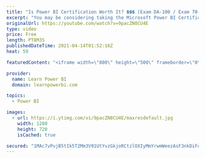 ```yaml
---
title: "Is Power BI Certification Worth It? 💲💲💲 (Exam DA-100 / Exam 70-778 / Certified Data Analyst…)"
excerpt: "You may be considering taking the Microsoft Power BI Certification Exams…but should you? But before you put in the time, effort and money $$$...shouldn't you ask yourself \"Is Power BI Certification Even Worth It?\"  I am going to tell you 3 reasons you should and 3 reasons you shouldn't take these exams."
originalUrl: https://youtube.com/watch?v=9pacZN8CU4E
type: video
price: Free
length: PT8M3S
publishedDateTime: 2021-04-14T01:52:16Z
heat: 59

featuredContent: "<iframe width=\"800\" height=\"500\" frameborder=\"0\" src=\"https://www.youtube.com/embed/9pacZN8CU4E\" allow=\"accelerometer; autoplay; encrypted-media; gyroscope; picture-in-picture\" allowfullscreen></iframe>"

provider:
  name: Learn Power BI
  domain: learnpowerbi.com

topics:
  - Power BI

images:
  - url: https://i.ytimg.com/vi/9pacZN8CU4E/maxresdefault.jpg
    width: 1280
    height: 720
    isCached: true

secured: "1MAc7vPvjB5tIk5T2Mm3V91UtYvzGkjoRCtzlOXIyMmYrwmWeezAsF3nkDiFoN8I7RUVwhkcpmPnnhXtGanhLHbHuUPQjfla/YgpdWVf8GM+ylzUnzU3eWgbODk1ueXQrSajRkdyOvvf3zy3uybDpLmr40nRFtKn6JrEGuYdahTJDOU/WUD3S8sXcC7gHCVRd8syxy38B8HG19p0w7eTWyHLFEBNIYr3gM0i/1Qvc7FU3tBPT+3Bl5WHnBY0PMzy4cbA+MkQxFV5Wrgj/+XXkPFy9CahRzqEK3qHzfyf6Nv0hUOUHyM/oh50i/GWJVFlCsPQcXzui3lVRvemqp7YgsPQfqPbbctJaWZWtXmEaS2UvFGx5oLu9hG9pw9a6VMWPAk6U8fCMPpJ5tduMuiN96J7cOL4Yz0oNqaf5xqqmCY=;MfJQmOou3inwGnOq43XFwA=="
---
```



